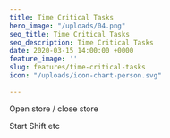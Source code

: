 ```yaml
---
title: Time Critical Tasks
hero_image: "/uploads/04.png"
seo_title: Time Critical Tasks
seo_description: Time Critical Tasks
date: 2020-03-15 14:00:00 +0000
feature_image: ''
slug: features/time-critical-tasks
icon: "/uploads/icon-chart-person.svg"

---
```

Open store / close store

Start Shift etc
